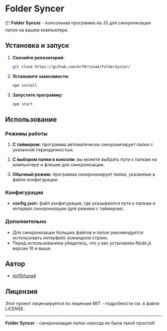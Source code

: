 # Folder Syncer

📦 **Folder Syncer** - консольная программа на JS для синхронизации папок на вашем компьютере.

## Установка и запуск

1. **Скачайте репозиторий:**
   ```bash
   git clone https://github.com/mrf0rtuna4/FolderSyncer/
   ```

2. **Установите зависимости:**
   ```bash
   npm install
   ```

3. **Запустите программу:**
   ```bash
   npm start
   ```

## Использование

### Режимы работы

1. **С таймером:** программа автоматически синхронизирует папки с указанной периодичностью.
   
2. **С выбором папки в консоли:** вы можете выбрать пути к папкам на компьютере и флешке для синхронизации.

3. **Обычный режим:** программа синхронизирует папки, указанные в файле конфигурации.

### Конфигурация

- **config.json:** файл конфигурации, где указываются пути к папкам и интервал синхронизации (для режима с таймером).

### Дополнительно

- Для синхронизации больших файлов и папок рекомендуется использовать интерфейс командной строки.
- Перед использованием убедитесь, что у вас установлен Node.js версии 10 и выше.

## Автор

- [mrf0rtuna4](https://github.com/mrf0rtuna4)

## Лицензия

Этот проект лицензируется по лицензии MIT - подробности см. в файле LICENSE.

---
**Folder Syncer** - синхронизация папок никогда не была такой простой!
